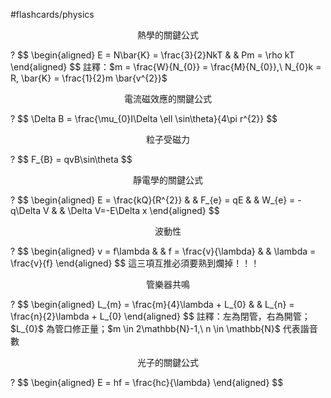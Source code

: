#flashcards/physics 

<p align="center">熱學的關鍵公式</p>
?
$$
\begin{aligned}
E = N\bar{K} = \frac{3}{2}NkT &  & Pm = \rho kT
\end{aligned}
$$
註釋：$m = \frac{W}{N_{0}} = \frac{M}{N_{0}},\ N_{0}k = R, \bar{K} = \frac{1}{2}m \bar{v^{2}}$

<p align="center">電流磁效應的關鍵公式</p>
?
$$
\Delta B = \frac{\mu_{0}I\Delta \ell \sin\theta}{4\pi r^{2}}
$$

<p align="center">粒子受磁力</p>
?
$$
F_{B} = qvB\sin\theta
$$

<p align="center">靜電學的關鍵公式</p>
?
$$
\begin{aligned}
E = \frac{kQ}{R^{2}} &  & F_{e} = qE &  & W_{e} = -q\Delta V &  & \Delta V=-E\Delta x
\end{aligned}
$$

<p align="center">波動性</p>
?
$$
\begin{aligned}
v = f\lambda & & f = \frac{v}{\lambda} &  & \lambda = \frac{v}{f}
\end{aligned}
$$
這三項互推必須要熟到爛掉！！！

<p align="center">管樂器共鳴</p>
?
$$
\begin{aligned}
L_{m} = \frac{m}{4}\lambda + L_{0} &  & L_{n} = \frac{n}{2}\lambda + L_{0}
\end{aligned}
$$
註釋：左為閉管，右為開管；$L_{0}$ 為管口修正量；$m \in 2\mathbb{N}-1,\ n \in \mathbb{N}$ 代表諧音數

<p align="center">光子的關鍵公式</p>
?
$$
\begin{aligned}
E = hf = \frac{hc}{\lambda} 
\end{aligned}
$$
